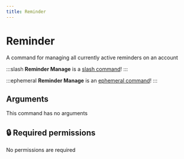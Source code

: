 ```yaml
---
title: Reminder
---
```

# Reminder

A command for managing all currently active reminders on an account

:::slash
**Reminder Manage** is a [slash command](/commands/info/slash/)!
:::

:::ephemeral
**Reminder Manage** is an [ephemeral command](/commands/info/ephemeral)!
:::


## Arguments

This command has no arguments

## 🔒 Required permissions

No permissions are required